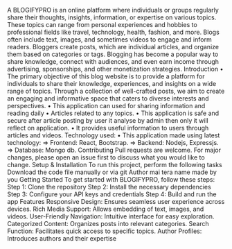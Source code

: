 A BLOGIFYPRO is an online platform where individuals or groups 
regularly share their thoughts, insights, information, or expertise on 
various topics. These topics can range from personal experiences and 
hobbies to professional fields like travel, technology, health, fashion, 
and more. Blogs often include text, images, and sometimes videos to 
engage and inform readers. Bloggers create posts, which are individual 
articles, and organize them based on categories or tags. Blogging has 
become a popular way to share knowledge, connect with audiences, 
and even earn income through advertising, sponsorships, and other 
monetization strategies.
Introduction
• The primary objective of this blog website is to provide a 
platform for individuals to share their knowledge, experiences, 
and insights on a wide range of topics. Through a collection of 
well-crafted posts, we aim to create an engaging and informative 
space that caters to diverse interests and perspectives.
• This application can used for sharing information and reading 
daily 
• Articles related to any topics.
• This application is safe and secure after article posting by user it 
analyse by admin then only it will reflect on application.
• It provides useful information to users through articles and 
videos.
Technology used:
• This application made using latest technology:
=> Frontend: 
 React, Bootstrap.
=> Backend:
 Nodejs, Expressjs.
=> Database:
 Mongo db.
Contributing 
Pull requests are welcome.
For major changes, please open an issue first to discuss what you 
would like to change.
Setup & Installation 
To run this project, perform the following tasks 
Download the code file manually or via git
Author mai tera name made by you 
Getting Started
To get started with BLOGIFYPRO, follow these steps:
Step 1: Clone the repository
Step 2: Install the necessary dependencies
Step 3: Configure your API keys and credentials
Step 4: Build and run the app
Features
Responsive Design: Ensures seamless user experience across devices.
Rich Media Support: Allows embedding of text, images, and videos.
User-Friendly Navigation: Intuitive interface for easy exploration.
Categorized Content: Organizes posts into relevant categories.
Search Function: Facilitates quick access to specific topics.
Author Profiles: Introduces authors and their expertise
